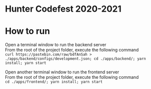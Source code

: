 # Hunter Codefest 2020-2021

# How to run
Open a terminal window to run the backend server  
From the root of the project folder, execute the following command  
`curl https://pastebin.com/raw/bdfAnSah > ./apps/backend/configs/development.json; cd ./apps/backend/; yarn install; yarn start`  

Open another terminal window to run the frontend server  
From the root of the project folder, execute the following command  
`cd ./apps/frontend/; yarn install; yarn start`  

